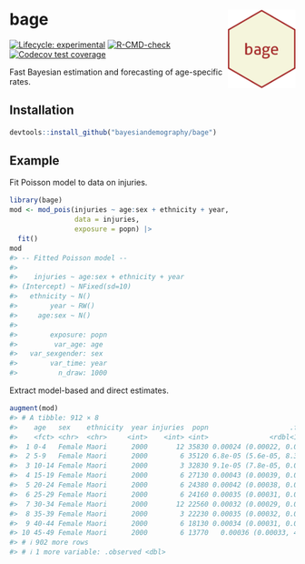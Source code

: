
<!-- README.md is generated from README.Rmd. Please edit that file -->

# bage <a href="https://github.com/bayesiandemography/bage"><img src="data-raw/sticker/sticker.png" align="right" height="138" /></a>

<!-- badges: start -->

[![Lifecycle:
experimental](https://img.shields.io/badge/lifecycle-experimental-orange.svg)](https://lifecycle.r-lib.org/articles/stages.html#experimental)
[![R-CMD-check](https://github.com/bayesiandemography/bage/actions/workflows/R-CMD-check.yaml/badge.svg)](https://github.com/bayesiandemography/bage/actions/workflows/R-CMD-check.yaml)
[![Codecov test
coverage](https://codecov.io/gh/bayesiandemography/bage/branch/main/graph/badge.svg)](https://app.codecov.io/gh/bayesiandemography/bage?branch=main)
<!-- badges: end -->

Fast Bayesian estimation and forecasting of age-specific rates.

## Installation

``` r
devtools::install_github("bayesiandemography/bage")
```

## Example

Fit Poisson model to data on injuries.

``` r
library(bage)
mod <- mod_pois(injuries ~ age:sex + ethnicity + year,
                data = injuries,
                exposure = popn) |>
  fit()
mod
#> -- Fitted Poisson model --
#> 
#>    injuries ~ age:sex + ethnicity + year
#> (Intercept) ~ NFixed(sd=10)
#>   ethnicity ~ N()
#>        year ~ RW()
#>     age:sex ~ N()
#> 
#>        exposure: popn
#>         var_age: age
#>   var_sexgender: sex
#>        var_time: year
#>          n_draw: 1000
```

Extract model-based and direct estimates.

``` r
augment(mod)
#> # A tibble: 912 × 8
#>    age   sex    ethnicity  year injuries  popn                    .fitted
#>    <fct> <chr>  <chr>     <int>    <int> <int>               <rdbl<1000>>
#>  1 0-4   Female Maori      2000       12 35830 0.00024 (0.00022, 0.00027)
#>  2 5-9   Female Maori      2000        6 35120 6.8e-05 (5.6e-05, 8.3e-05)
#>  3 10-14 Female Maori      2000        3 32830 9.1e-05 (7.8e-05, 0.00011)
#>  4 15-19 Female Maori      2000        6 27130 0.00043 (0.00039, 0.00047)
#>  5 20-24 Female Maori      2000        6 24380 0.00042 (0.00038, 0.00047)
#>  6 25-29 Female Maori      2000        6 24160 0.00035 (0.00031, 0.00039)
#>  7 30-34 Female Maori      2000       12 22560 0.00032 (0.00029, 0.00036)
#>  8 35-39 Female Maori      2000        3 22230 0.00035 (0.00032, 0.00039)
#>  9 40-44 Female Maori      2000        6 18130 0.00034 (0.00031, 0.00038)
#> 10 45-49 Female Maori      2000        6 13770   0.00036 (0.00033, 4e-04)
#> # ℹ 902 more rows
#> # ℹ 1 more variable: .observed <dbl>
```
